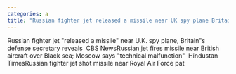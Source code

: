 ```yaml
---
categories: a
title: "Russian fighter jet released a missile near UK spy plane Britains defense secretary reveals  CBS News"
---
```

Russian fighter jet "released a missile" near U.K. spy plane, Britain"s defense secretary reveals&nbsp;&nbsp;CBS NewsRussian jet fires missile near British aircraft over Black sea; Moscow says "technical malfunction"&nbsp;&nbsp;Hindustan TimesRussian fighter jet shot missile near Royal Air Force pat